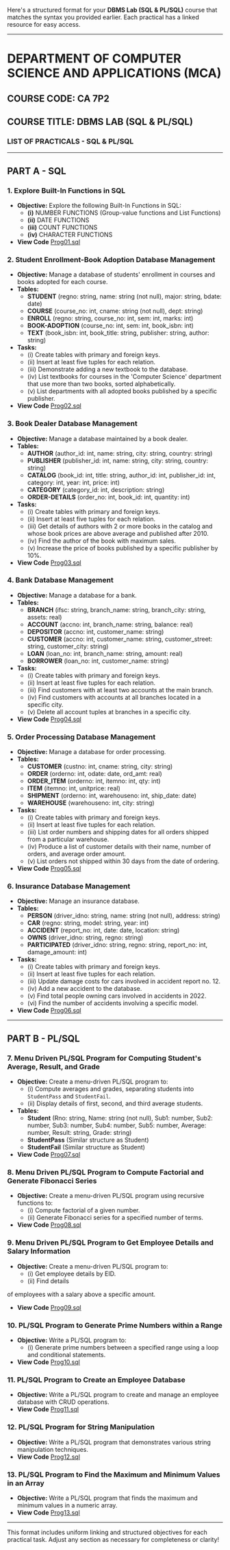 Here's a structured format for your **DBMS Lab (SQL & PL/SQL)** course that matches the syntax you provided earlier. Each practical has a linked resource for easy access. 

---

# DEPARTMENT OF COMPUTER SCIENCE AND APPLICATIONS (MCA)

## COURSE CODE: CA 7P2  
## COURSE TITLE: DBMS LAB (SQL & PL/SQL)

### LIST OF PRACTICALS - SQL & PL/SQL

---

## PART A - SQL

### 1. Explore Built-In Functions in SQL
- **Objective:** Explore the following Built-In Functions in SQL:
  - **(i)** NUMBER FUNCTIONS (Group-value functions and List Functions)
  - **(ii)** DATE FUNCTIONS
  - **(iii)** COUNT FUNCTIONS
  - **(iv)** CHARACTER FUNCTIONS
- **View Code** [Prog01.sql](https://github.com/smartbooty69/MCA-2024-2026/blob/main/Semester%20I/Data%20Base%20Management%20System/Prog01.sql)

### 2. Student Enrollment-Book Adoption Database Management
- **Objective:** Manage a database of students' enrollment in courses and books adopted for each course.
- **Tables:**
  - **STUDENT** (regno: string, name: string (not null), major: string, bdate: date)
  - **COURSE** (course_no: int, cname: string (not null), dept: string)
  - **ENROLL** (regno: string, course_no: int, sem: int, marks: int)
  - **BOOK-ADOPTION** (course_no: int, sem: int, book_isbn: int)
  - **TEXT** (book_isbn: int, book_title: string, publisher: string, author: string)
- **Tasks:**
  - (i) Create tables with primary and foreign keys.
  - (ii) Insert at least five tuples for each relation.
  - (iii) Demonstrate adding a new textbook to the database.
  - (iv) List textbooks for courses in the 'Computer Science' department that use more than two books, sorted alphabetically.
  - (v) List departments with all adopted books published by a specific publisher.
- **View Code** [Prog02.sql](https://github.com/smartbooty69/MCA-2024-2026/blob/main/Semester%20I/Data%20Base%20Management%20System/Prog02.sql)

### 3. Book Dealer Database Management
- **Objective:** Manage a database maintained by a book dealer.
- **Tables:**
  - **AUTHOR** (author_id: int, name: string, city: string, country: string)
  - **PUBLISHER** (publisher_id: int, name: string, city: string, country: string)
  - **CATALOG** (book_id: int, title: string, author_id: int, publisher_id: int, category: int, year: int, price: int)
  - **CATEGORY** (category_id: int, description: string)
  - **ORDER-DETAILS** (order_no: int, book_id: int, quantity: int)
- **Tasks:**
  - (i) Create tables with primary and foreign keys.
  - (ii) Insert at least five tuples for each relation.
  - (iii) Get details of authors with 2 or more books in the catalog and whose book prices are above average and published after 2010.
  - (iv) Find the author of the book with maximum sales.
  - (v) Increase the price of books published by a specific publisher by 10%.
- **View Code** [Prog03.sql](https://github.com/smartbooty69/MCA-2024-2026/blob/main/Semester%20I/Data%20Base%20Management%20System/Prog03.sql)

### 4. Bank Database Management
- **Objective:** Manage a database for a bank.
- **Tables:**
  - **BRANCH** (ifsc: string, branch_name: string, branch_city: string, assets: real)
  - **ACCOUNT** (accno: int, branch_name: string, balance: real)
  - **DEPOSITOR** (accno: int, customer_name: string)
  - **CUSTOMER** (accno: int, customer_name: string, customer_street: string, customer_city: string)
  - **LOAN** (loan_no: int, branch_name: string, amount: real)
  - **BORROWER** (loan_no: int, customer_name: string)
- **Tasks:**
  - (i) Create tables with primary and foreign keys.
  - (ii) Insert at least five tuples for each relation.
  - (iii) Find customers with at least two accounts at the main branch.
  - (iv) Find customers with accounts at all branches located in a specific city.
  - (v) Delete all account tuples at branches in a specific city.
- **View Code** [Prog04.sql](https://github.com/smartbooty69/MCA-2024-2026/blob/main/Semester%20I/Data%20Base%20Management%20System/Prog04.sql)

### 5. Order Processing Database Management
- **Objective:** Manage a database for order processing.
- **Tables:**
  - **CUSTOMER** (custno: int, cname: string, city: string)
  - **ORDER** (orderno: int, odate: date, ord_amt: real)
  - **ORDER_ITEM** (orderno: int, itemno: int, qty: int)
  - **ITEM** (itemno: int, unitprice: real)
  - **SHIPMENT** (orderno: int, warehouseno: int, ship_date: date)
  - **WAREHOUSE** (warehouseno: int, city: string)
- **Tasks:**
  - (i) Create tables with primary and foreign keys.
  - (ii) Insert at least five tuples for each relation.
  - (iii) List order numbers and shipping dates for all orders shipped from a particular warehouse.
  - (iv) Produce a list of customer details with their name, number of orders, and average order amount.
  - (v) List orders not shipped within 30 days from the date of ordering.
- **View Code** [Prog05.sql](https://github.com/smartbooty69/MCA-2024-2026/blob/main/Semester%20I/Data%20Base%20Management%20System/Prog05.sql)

### 6. Insurance Database Management
- **Objective:** Manage an insurance database.
- **Tables:**
  - **PERSON** (driver_idno: string, name: string (not null), address: string)
  - **CAR** (regno: string, model: string, year: int)
  - **ACCIDENT** (report_no: int, date: date, location: string)
  - **OWNS** (driver_idno: string, regno: string)
  - **PARTICIPATED** (driver_idno: string, regno: string, report_no: int, damage_amount: int)
- **Tasks:**
  - (i) Create tables with primary and foreign keys.
  - (ii) Insert at least five tuples for each relation.
  - (iii) Update damage costs for cars involved in accident report no. 12.
  - (iv) Add a new accident to the database.
  - (v) Find total people owning cars involved in accidents in 2022.
  - (vi) Find the number of accidents involving a specific model.
- **View Code** [Prog06.sql](https://github.com/smartbooty69/MCA-2024-2026/blob/main/Semester%20I/Data%20Base%20Management%20System/Prog06.sql)

---

## PART B - PL/SQL

### 7. Menu Driven PL/SQL Program for Computing Student's Average, Result, and Grade
- **Objective:** Create a menu-driven PL/SQL program to:
  - (i) Compute averages and grades, separating students into `StudentPass` and `StudentFail`.
  - (ii) Display details of first, second, and third average students.
- **Tables:**
  - **Student** (Rno: string, Name: string (not null), Sub1: number, Sub2: number, Sub3: number, Sub4: number, Sub5: number, Average: number, Result: string, Grade: string)
  - **StudentPass** (Similar structure as Student)
  - **StudentFail** (Similar structure as Student)
- **View Code** [Prog07.sql](https://github.com/smartbooty69/MCA-2024-2026/blob/main/Semester%20I/Data%20Base%20Management%20System/Prog07.sql)

### 8. Menu Driven PL/SQL Program to Compute Factorial and Generate Fibonacci Series
- **Objective:** Create a menu-driven PL/SQL program using recursive functions to:
  - (i) Compute factorial of a given number.
  - (ii) Generate Fibonacci series for a specified number of terms.
- **View Code** [Prog08.sql](https://github.com/smartbooty69/MCA-2024-2026/blob/main/Semester%20I/Data%20Base%20Management%20System/Prog08.sql)

### 9. Menu Driven PL/SQL Program to Get Employee Details and Salary Information
- **Objective:** Create a menu-driven PL/SQL program to:
  - (i) Get employee details by EID.
  - (ii) Find details

 of employees with a salary above a specific amount.
- **View Code** [Prog09.sql](https://github.com/smartbooty69/MCA-2024-2026/blob/main/Semester%20I/Data%20Base%20Management%20System/Prog09.sql)

### 10. PL/SQL Program to Generate Prime Numbers within a Range
- **Objective:** Write a PL/SQL program to:
  - (i) Generate prime numbers between a specified range using a loop and conditional statements.
- **View Code** [Prog10.sql](https://github.com/smartbooty69/MCA-2024-2026/blob/main/Semester%20I/Data%20Base%20Management%20System/Prog10.sql)

### 11. PL/SQL Program to Create an Employee Database
- **Objective:** Write a PL/SQL program to create and manage an employee database with CRUD operations.
- **View Code** [Prog11.sql](https://github.com/smartbooty69/MCA-2024-2026/blob/main/Semester%20I/Data%20Base%20Management%20System/Prog11.sql)

### 12. PL/SQL Program for String Manipulation
- **Objective:** Write a PL/SQL program that demonstrates various string manipulation techniques.
- **View Code** [Prog12.sql](https://github.com/smartbooty69/MCA-2024-2026/blob/main/Semester%20I/Data%20Base%20Management%20System/Prog12.sql)

### 13. PL/SQL Program to Find the Maximum and Minimum Values in an Array
- **Objective:** Write a PL/SQL program that finds the maximum and minimum values in a numeric array.
- **View Code** [Prog13.sql](https://github.com/smartbooty69/MCA-2024-2026/blob/main/Semester%20I/Data%20Base%20Management%20System/Prog13.sql)

---

This format includes uniform linking and structured objectives for each practical task. Adjust any section as necessary for completeness or clarity!